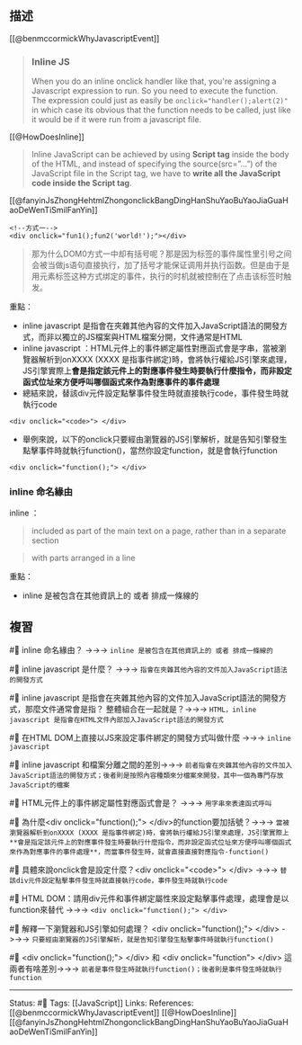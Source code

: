 ## 描述
[[@benmccormickWhyJavascriptEvent]]
> ### Inline JS
> When you do an inline onclick handler like that, you're assigning a Javascript expression to run. So you need to execute the function.
> The expression could just as easily be `onclick="handler();alert(2)"` in which case its obvious that the function needs to be called, just like it would be if it were run from a javascript file.

[[@HowDoesInline]] 
> Inline JavaScript can be achieved by using **Script tag** inside the body of the HTML, and instead of specifying the source(src=”…”) of the JavaScript file in the Script tag, we have to **write all the JavaScript code inside the Script tag**.

[[@fanyinJsZhongHehtmlZhongonclickBangDingHanShuYaoBuYaoJiaGuaHaoDeWenTiSmilFanYin]]
```
<!--方式一-->
<div onclick="fun1();fun2('world!');"></div>
```

> 那为什么DOM0方式一中却有括号呢？那是因为标签的事件属性里引号之间会被当做js语句直接执行，加了括号才能保证调用并执行函数。但是由于是用元素标签这种方式绑定的事件，执行的时机就被控制在了点击该标签时触发。

重點：
- inline javascript 是指會在夾雜其他內容的文件加入JavaScript語法的開發方式，而非以獨立的JS檔案與HTML檔案分開，文件通常是HTML
- inline javascript ：HTML元件上的事件綁定屬性對應函式會是字串，當被瀏覽器解析到onXXXX (XXXX 是指事件綁定)時，會將執行權給JS引擎來處理，JS引擎實際上**會是指定該元件上的對應事件發生時要執行什麼指令，而非設定函式位址來方便呼叫哪個函式來作為對應事件的事件處理**
- 總結來說，替該div元件設定點擊事件發生時就直接執行code，事件發生時就執行code
```
<div onclick="<code>"> </div>
```
- 舉例來說，以下的onclick只要經由瀏覽器的JS引擎解析，就是告知引擎發生點擊事件時就執行function()，當然你設定function，就是會執行function
```
<div onclick="function();"> </div>
```
### inline 命名緣由
inline ：
> included as part of the main text on a page, rather than in a separate section

> with parts arranged in a line


重點：
- inline 是被包含在其他資訊上的 或者 排成一條線的

## 複習

#🧠 inline 命名緣由？ ->->-> `inline 是被包含在其他資訊上的 或者 排成一條線的`
<!--SR:!2022-08-29,10,250-->


#🧠 inline javascript 是什麼？ ->->-> `指會在夾雜其他內容的文件加入JavaScript語法的開發方式`
<!--SR:!2022-09-21,24,250-->

#🧠 inline javascript 是指會在夾雜其他內容的文件加入JavaScript語法的開發方式，那麼文件通常會是指？ 整體組合在一起就是？->->-> `HTML，inline javascript 是指會在HTML文件內部加入JavaScript語法的開發方式`
<!--SR:!2022-09-13,18,250-->

#🧠 在HTML DOM上直接以JS來設定事件綁定的開發方式叫做什麼 ->->-> `inline javascript`
<!--SR:!2022-08-30,10,250-->

#🧠 inline javascript 和檔案分離之間的差別->->-> `前者指會在夾雜其他內容的文件加入JavaScript語法的開發方式；後者則是按照內容種類來分檔案來開發，其中一個為專門存放JavaScript的檔案`
<!--SR:!2022-08-29,10,250-->

#🧠 HTML元件上的事件綁定屬性對應函式會是？ ->->-> `用字串來表達函式呼叫`
<!--SR:!2022-08-30,10,250-->


#🧠  為什麼\<div onclick="function();"\> \<\/div\>的function要加括號？->->-> `當被瀏覽器解析到onXXXX (XXXX 是指事件綁定)時，會將執行權給JS引擎來處理，JS引擎實際上**會是指定該元件上的對應事件發生時要執行什麼指令，而非設定函式位址來方便呼叫哪個函式來作為對應事件的事件處理**，而當事件發生時，就會直接直接對應指令-function()`
<!--SR:!2022-09-16,20,250-->

#🧠 具體來說onclick會是設定什麼？\<div onclick="\<code\>"\> \<\/div\> ->->-> `替該div元件設定點擊事件發生時就直接執行code，事件發生時就執行code`
<!--SR:!2022-08-29,10,250-->

#🧠 HTML DOM：請用div元件和事件綁定屬性來設定點擊事件處理，處理會是以function來替代 ->->-> `<div onclick="function();"> </div>`
<!--SR:!2022-08-29,10,250-->

#🧠 解釋一下瀏覽器和JS引擎如何處理？ \<div onclick="function();"\> \<\/div\> ->->-> `只要經由瀏覽器的JS引擎解析，就是告知引擎發生點擊事件時就執行function()`
<!--SR:!2022-09-22,25,250-->

#🧠 \<div onclick="function();"\> \<\/div\> 和 \<div onclick="function"\> \<\/div\> 這兩者有啥差別->->-> `前者是事件發生時就執行function()；後者則是事件發生時就執行function`
<!--SR:!2022-09-11,16,250-->

---
Status: #🌱 
Tags:
 [[JavaScript]]
Links:
References:
[[@benmccormickWhyJavascriptEvent]]
[[@HowDoesInline]]
[[@fanyinJsZhongHehtmlZhongonclickBangDingHanShuYaoBuYaoJiaGuaHaoDeWenTiSmilFanYin]]